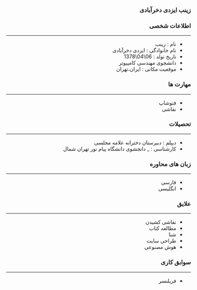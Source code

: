 <style type="text/css">
body{
 direction:rtl;
}
</style>
### زینب ایزدی دخرآبادی

### اطلاعات شخصی

---
+ نام : زینب
+ نام خانوادگی : ایزدی دخرآبادی
+ تاریخ تولد : 06\04\1378
+ دانشجوی مهندسی کامپیوتر 
+ موقعیت مکانی : ایران،تهران


### مهارت ها

---
+ فتوشاپ
+ نقاشی

### تحصیلات

---
+ دیپلم : دبیرستان دخترانه علامه مجلسی
+ کارشناسی : 
_  دانجشوی دانشگاه پیام نور تهران شمال 

### زبان های محاوره

---
+ فارسی
+ انگلیسی

### علایق

---
+ نقاشی کشیدن 
+ مطالعه کتاب 
+ شنا
+ طراحی سایت
+ هوش مصنوعی

### سوابق کاری

---
+ فریلنسر



